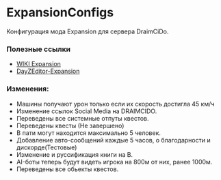 # ExpansionConfigs

Конфигурация мода Expansion для сервера DraimCiDo.

### Полезные ссылки
- [WIKI Expansion](https://github.com/salutesh/DayZ-Expansion-Scripts/wiki)
- [DayZEditor-Expansion](https://github.com/Shawminator/DayZeEditor/releases)
### Изменения:
- Машины получают урон только если их скорость достигла 45 км/ч
- Изменение ссылок Social Media на DRAIMCIDO.
- Переведены все системные отпуты квестов.
- Переведены квесты (Не завершено)
- В пати могут находится максимально 5 человек.
- Добавление авто-сообщений каждые 5 часов, о благодарности и дискорде(Тестовые)
- Изменение и руссификация книги на B.
- AI-боты теперь будут видеть игрока на 800м от них, ранее 1000м.
- Переведены все обьекты квестов.